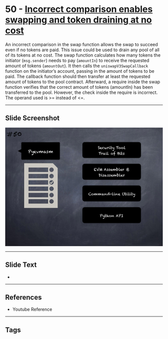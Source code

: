 
# 50 - [Incorrect comparison enables swapping and token draining at no cost](./Incorrect%20comparison%20enables%20swapping%20and%20token%20draining%20at%20no%20cost.md)

 An incorrect comparison in the swap function allows the swap to succeed even if no tokens are paid. This issue could be used to drain any pool of all of its tokens at no cost. The swap function calculates how many tokens the initiator (`msg.sender`) needs to pay (`amountIn`) to receive the requested amount of tokens (`amountOut`). It then calls the `uniswapV3SwapCallback` function on the initiator’s account, passing in the amount of tokens to be paid. The callback function should then transfer at least the requested amount of tokens to the pool contract. Afterward, a require inside the swap function verifies that the correct amount of tokens (amountIn) has been transferred to the pool. However, the check inside the require is incorrect. The operand used is >= instead of <=.


___
## Slide Screenshot
![050.png](../../images/6.Audit%20Techniques%20and%20Tools%20101/050.png)
___
## Slide Text
- 
___
## References
- Youtube Reference
___
## Tags
